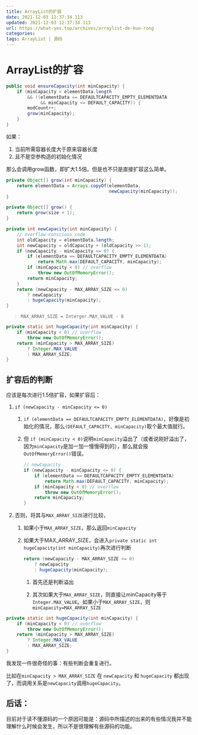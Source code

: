 ```yaml
---
title: ArrayList的扩容
date: 2021-12-03 12:37:34.113
updated: 2021-12-03 12:37:34.113
url: https://what-yes.top/archives/arraylist-de-kuo-rong
categories: 
tags: ArrayList | 源码
---
```


# ArrayList的扩容

```java
public void ensureCapacity(int minCapacity) {
    if (minCapacity > elementData.length
        && !(elementData == DEFAULTCAPACITY_EMPTY_ELEMENTDATA
             && minCapacity <= DEFAULT_CAPACITY)) {
        modCount++;
        grow(minCapacity);
    }
}
```

如果：

1. 当前所需容器长度大于原来容器长度
2. 且不是空参构造的初始化情况

那么会调用grow函数，即扩大1.5倍。但是也不只是直接扩容这么简单。

```java
private Object[] grow(int minCapacity) {
    return elementData = Arrays.copyOf(elementData,
                                       newCapacity(minCapacity));
}

private Object[] grow() {
    return grow(size + 1);
}

private int newCapacity(int minCapacity) {
    // overflow-conscious code
    int oldCapacity = elementData.length;
    int newCapacity = oldCapacity + (oldCapacity >> 1);
    if (newCapacity - minCapacity <= 0) {
        if (elementData == DEFAULTCAPACITY_EMPTY_ELEMENTDATA)
            return Math.max(DEFAULT_CAPACITY, minCapacity);
        if (minCapacity < 0) // overflow
            throw new OutOfMemoryError();
        return minCapacity;
    }
    return (newCapacity - MAX_ARRAY_SIZE <= 0)
        ? newCapacity
        : hugeCapacity(minCapacity);
}
```

> `MAX_ARRAY_SIZE = Interger.MAX_VALUE - 8`

```java
private static int hugeCapacity(int minCapacity) {
    if (minCapacity < 0) // overflow
        throw new OutOfMemoryError();
    return (minCapacity > MAX_ARRAY_SIZE)
        ? Integer.MAX_VALUE
        : MAX_ARRAY_SIZE;
}
```

## 扩容后的判断

应该是每次进行1.5倍扩容，如果扩容后：

1. `if (newCapacity - minCapacity <= 0)`  

   1. `if (elementData == DEFAULTCAPACITY_EMPTY_ELEMENTDATA)`，好像是初始化的情况，那么`(DEFAULT_CAPACITY, minCapacity)`取个最大值就行。

   2. 但 `if (minCapacity < 0)`说明`minCapacity`溢出了（或者说刚好溢出了，因为`minCapacity`是加一加一慢慢得到的），那么就会报`OutOfMemoryError()`错误。

      ```java
      // newCapacity
      if (newCapacity - minCapacity <= 0) {
          if (elementData == DEFAULTCAPACITY_EMPTY_ELEMENTDATA)
              return Math.max(DEFAULT_CAPACITY, minCapacity);
          if (minCapacity < 0) // overflow
              throw new OutOfMemoryError();
          return minCapacity;
      }
      ```

      

2. 否则，将其与`MAX_ARRAY_SIZE`进行比较，

   1. 如果小于`MAX_ARRAY_SIZE`，那么返回`minCapacity`

   2. 如果大于MAX_ARRAY_SIZE，会进入`private static int hugeCapacity(int minCapacity)`再次进行判断

      ```java
      return (newCapacity - MAX_ARRAY_SIZE <= 0)
          ? newCapacity
          : hugeCapacity(minCapacity);
      ```

      1. 首先还是判断溢出

      2. 其次如果大于`MAX_ARRAY_SIZE`，则直接让minCapacity等于`Integer.MAX_VALUE`。如果小于`MAX_ARRAY_SIZE`，则`minCapacity=MAX_ARRAY_SIZE`

```java
private static int hugeCapacity(int minCapacity) {
    if (minCapacity < 0) // overflow
        throw new OutOfMemoryError();
    return (minCapacity > MAX_ARRAY_SIZE)
        ? Integer.MAX_VALUE
        : MAX_ARRAY_SIZE;
}
```

我发现一件很奇怪的事：有些判断会重复进行。

比如在`minCapacity > MAX_ARRAY_SIZE` 在 `newCapacity` 和 `hugeCapacity` 都出现了，而调用关系是`newCapacity`调用`hugeCapacity`。

## 后话：

目前对于读不懂源码的一个原因可能是：源码中所描述的出来的有些情况我并不能理解什么时候会发生，所以不是很理解有些源码的功能。

 